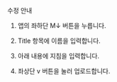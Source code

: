 수정 안내

1. 앱의 좌하단 M↓ 버튼을 누릅니다.

2. Title 항목에 이름을 입력합니다.

3. 아래 내용에 지침을 입력합니다.

4. 좌상단 v 버튼을 눌러 업로드합니다.


